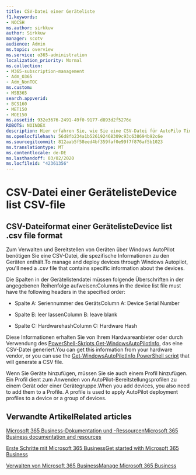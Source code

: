 ```yaml
---
title: CSV-Datei einer Geräteliste
f1.keywords:
- NOCSH
ms.author: sirkkuw
author: Sirkkuw
manager: scotv
audience: Admin
ms.topic: overview
ms.service: o365-administration
localization_priority: Normal
ms.collection:
- M365-subscription-management
- Adm_O365
- Adm_NonTOC
ms.custom:
- MSB365
search.appverid:
- BCS160
- MET150
- MOE150
ms.assetid: 932e3676-2491-49f0-9177-d893d2f5276e
ROBOTS: NOINDEX
description: Hier erfahren Sie, wie Sie eine CSV-Datei für AutoPilo Tin Microsoft 365 Business erstellen.
ms.openlocfilehash: 56d8fb234a1b526192468309c93c638694b92c6e
ms.sourcegitcommit: 812aab5f58eed4bf359faf0e99f7f876af5b1023
ms.translationtype: MT
ms.contentlocale: de-DE
ms.lasthandoff: 03/02/2020
ms.locfileid: "42361356"
---
```

# <a name="device-list-csv-file"></a><span data-ttu-id="abdb8-103">CSV-Datei einer Geräteliste</span><span class="sxs-lookup"><span data-stu-id="abdb8-103">Device list CSV-file</span></span>

## <a name="device-list-csv-file-format"></a><span data-ttu-id="abdb8-104">CSV-Dateiformat einer Geräteliste</span><span class="sxs-lookup"><span data-stu-id="abdb8-104">Device list .csv file format</span></span>

<span data-ttu-id="abdb8-105">Zum Verwalten und Bereitstellen von Geräten über Windows AutoPilot benötigen Sie eine CSV-Datei, die spezifische Informationen zu den Geräten enthält.</span><span class="sxs-lookup"><span data-stu-id="abdb8-105">To manage and deploy devices through Windows Autopilot, you'll need a .csv file that contains specific information about the devices.</span></span>
  
<span data-ttu-id="abdb8-106">Die Spalten in der Gerätelistendatei müssen folgende Überschriften in der angegebenen Reihenfolge aufweisen:</span><span class="sxs-lookup"><span data-stu-id="abdb8-106">Columns in the device list file must have the following headers in the specified order:</span></span>
  
- <span data-ttu-id="abdb8-107">Spalte A: Seriennummer des Geräts</span><span class="sxs-lookup"><span data-stu-id="abdb8-107">Column A: Device Serial Number</span></span>

- <span data-ttu-id="abdb8-108">Spalte B: leer lassen</span><span class="sxs-lookup"><span data-stu-id="abdb8-108">Column B: leave blank</span></span>

- <span data-ttu-id="abdb8-109">Spalte C: Hardwarehash</span><span class="sxs-lookup"><span data-stu-id="abdb8-109">Column C: Hardware Hash</span></span>

<span data-ttu-id="abdb8-110">Diese Informationen erhalten Sie von Ihrem Hardwareanbieter oder durch Verwendung des [PowerShell-Skripts Get-WindowsAutoPilotInfo](https://www.powershellgallery.com/packages/Get-WindowsAutoPilotInfo), das eine CSV-Datei generiert.</span><span class="sxs-lookup"><span data-stu-id="abdb8-110">You can get this information from your hardware vendor, or you can use the [Get-WindowsAutoPilotInfo PowerShell script](https://www.powershellgallery.com/packages/Get-WindowsAutoPilotInfo) that will generate a CSV file.</span></span> 

<span data-ttu-id="abdb8-p101">Wenn Sie Geräte hinzufügen, müssen Sie sie auch einem Profil hinzufügen. Ein Profil dient zum Anwenden von AutoPilot-Bereitstellungsprofilen zu einem Gerät oder einer Gerätegruppe.</span><span class="sxs-lookup"><span data-stu-id="abdb8-p101">When you add devices, you also need to add them to a Profile. A profile is used to apply AutoPilot deployment profiles to a device or a group of devices.</span></span>
  
## <a name="related-articles"></a><span data-ttu-id="abdb8-113">Verwandte Artikel</span><span class="sxs-lookup"><span data-stu-id="abdb8-113">Related articles</span></span>

[<span data-ttu-id="abdb8-114">Microsoft 365 Business-Dokumentation und -Ressourcen</span><span class="sxs-lookup"><span data-stu-id="abdb8-114">Microsoft 365 Business documentation and resources</span></span>](https://go.microsoft.com/fwlink/p/?linkid=853701)
  
[<span data-ttu-id="abdb8-115">Erste Schritte mit Microsoft 365 Business</span><span class="sxs-lookup"><span data-stu-id="abdb8-115">Get started with Microsoft 365 Business</span></span>](https://support.office.com/article/496e690b-b75d-4ff5-bf34-cc32905d0364)
  
[<span data-ttu-id="abdb8-116">Verwalten von Microsoft 365 Business</span><span class="sxs-lookup"><span data-stu-id="abdb8-116">Manage Microsoft 365 Business</span></span>](https://support.office.com/article/27ff1678-865a-4707-8145-e1155aa815d6)
  

